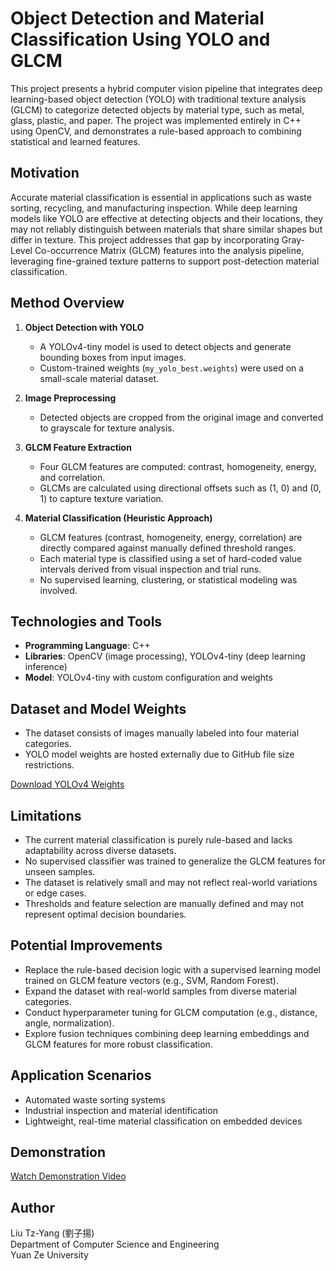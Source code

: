 # Object Detection and Material Classification Using YOLO and GLCM

This project presents a hybrid computer vision pipeline that integrates deep learning-based object detection (YOLO) with traditional texture analysis (GLCM) to categorize detected objects by material type, such as metal, glass, plastic, and paper. The project was implemented entirely in C++ using OpenCV, and demonstrates a rule-based approach to combining statistical and learned features.

## Motivation

Accurate material classification is essential in applications such as waste sorting, recycling, and manufacturing inspection. While deep learning models like YOLO are effective at detecting objects and their locations, they may not reliably distinguish between materials that share similar shapes but differ in texture. This project addresses that gap by incorporating Gray-Level Co-occurrence Matrix (GLCM) features into the analysis pipeline, leveraging fine-grained texture patterns to support post-detection material classification.

## Method Overview

1. **Object Detection with YOLO**
   - A YOLOv4-tiny model is used to detect objects and generate bounding boxes from input images.
   - Custom-trained weights (`my_yolo_best.weights`) were used on a small-scale material dataset.

2. **Image Preprocessing**
   - Detected objects are cropped from the original image and converted to grayscale for texture analysis.

3. **GLCM Feature Extraction**
   - Four GLCM features are computed: contrast, homogeneity, energy, and correlation.
   - GLCMs are calculated using directional offsets such as (1, 0) and (0, 1) to capture texture variation.

4. **Material Classification (Heuristic Approach)**  
   - GLCM features (contrast, homogeneity, energy, correlation) are directly compared against manually defined threshold ranges.  
   - Each material type is classified using a set of hard-coded value intervals derived from visual inspection and trial runs.  
   - No supervised learning, clustering, or statistical modeling was involved.

## Technologies and Tools

- **Programming Language**: C++
- **Libraries**: OpenCV (image processing), YOLOv4-tiny (deep learning inference)
- **Model**: YOLOv4-tiny with custom configuration and weights

## Dataset and Model Weights

- The dataset consists of images manually labeled into four material categories.
- YOLO model weights are hosted externally due to GitHub file size restrictions.

[Download YOLOv4 Weights](https://drive.google.com/drive/folders/1ZmPFxEZ_VvaQVP2O_kExBN98cEGbEjKV?usp=sharing)

## Limitations

- The current material classification is purely rule-based and lacks adaptability across diverse datasets.
- No supervised classifier was trained to generalize the GLCM features for unseen samples.
- The dataset is relatively small and may not reflect real-world variations or edge cases.
- Thresholds and feature selection are manually defined and may not represent optimal decision boundaries.

## Potential Improvements

- Replace the rule-based decision logic with a supervised learning model trained on GLCM feature vectors (e.g., SVM, Random Forest).
- Expand the dataset with real-world samples from diverse material categories.
- Conduct hyperparameter tuning for GLCM computation (e.g., distance, angle, normalization).
- Explore fusion techniques combining deep learning embeddings and GLCM features for more robust classification.

## Application Scenarios

- Automated waste sorting systems
- Industrial inspection and material identification
- Lightweight, real-time material classification on embedded devices

## Demonstration

[Watch Demonstration Video](https://youtu.be/7BL6nNVUg5g?si=NFSCnNQaenV-8Ck4)

## Author

Liu Tz-Yang (劉子揚)  
Department of Computer Science and Engineering  
Yuan Ze University
